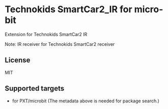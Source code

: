  # Technokids SmartCar2_IR for micro-bit

Extension for Technokids SmartCar2 IR

Note: IR receiver for Technokids SmartCar2 receiver

## License

MIT

## Supported targets

* for PXT/microbit
(The metadata above is needed for package search.)
